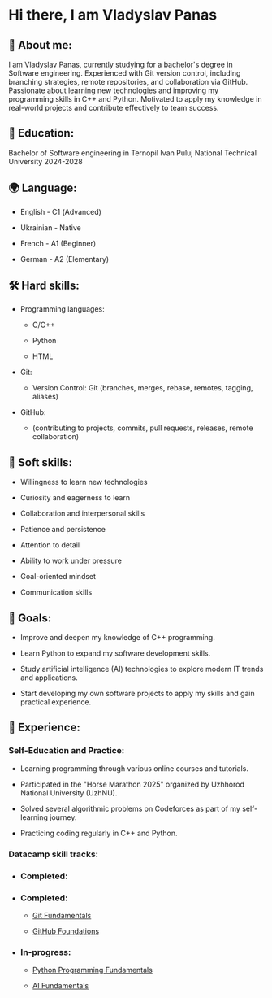 # Hi there, I am Vladyslav Panas

## 📌 **About me**:

I am Vladyslav Panas, currently studying for a bachelor's degree in Software engineering. Experienced with Git version control, including branching strategies, remote repositories, and collaboration via GitHub. Passionate about learning new technologies and improving my programming skills in C++ and Python. Motivated to apply my knowledge in real-world projects and contribute effectively to team success.

## 🏫 **Education**:

Bachelor of Software engineering in Ternopil Ivan Puluj National Technical University 2024-2028

## 🌍 **Language**:

- English - С1 (Advanced)

- Ukrainian - Native

- French - A1 (Beginner)

- German - A2 (Elementary)

## 🛠️ **Hard skills**:

- Programming languages:

    - C/C++

    - Python

    - HTML

- Git:

    - Version Control: Git (branches, merges, rebase, remotes, tagging, aliases)

- GitHub:

    - (contributing to projects, commits, pull requests, releases, remote collaboration)

## 🧠 **Soft skills**:

- Willingness to learn new technologies

- Curiosity and eagerness to learn

- Collaboration and interpersonal skills

- Patience and persistence

- Attention to detail

- Ability to work under pressure

- Goal-oriented mindset

- Communication skills

## 🎯 **Goals**:

- Improve and deepen my knowledge of C++ programming.

- Learn Python to expand my software development skills.

- Study artificial intelligence (AI) technologies to explore modern IT trends and applications.

- Start developing my own software projects to apply my skills and gain practical experience.

## 📝 **Experience**:

### Self-Education and Practice:

- Learning programming through various online courses and tutorials.

- Participated in the "Horse Marathon 2025" organized by Uzhhorod National University (UzhNU).

- Solved several algorithmic problems on Codeforces as part of my self-learning journey.

- Practicing coding regularly in C++ and Python.

### Datacamp skill tracks:

- ### Completed:

- ### Completed:

    - [Git Fundamentals](https://app.datacamp.com/learn/skill-tracks/git-fundamentals)

    - [GitHub Foundations](https://app.datacamp.com/learn/skill-tracks/github-foundations)

- ### In-progress:

    - [Python Programming Fundamentals](https://app.datacamp.com/learn/skill-tracks/python-programming-fundamentals)

    - [AI Fundamentals](https://app.datacamp.com/learn/skill-tracks/ai-fundamentals)
